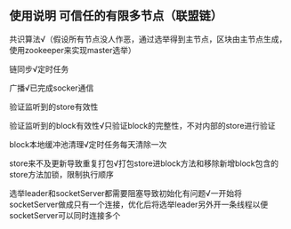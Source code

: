 ## 使用说明 可信任的有限多节点（联盟链）
 
共识算法√（假设所有节点没人作恶，通过选举得到主节点，区块由主节点生成，使用zookeeper来实现master选举）
 
链同步√定时任务  

广播√已完成socker通信

验证监听到的store有效性
 
验证监听到的block有效性√只验证block的完整性，不对内部的store进行验证
 
block本地缓冲池清理√定时任务每天清除一次
 
store来不及更新导致重复打包√打包store进block方法和移除新增block包含的store方法加锁，限制执行顺序
 
选举leader和socketServer都需要阻塞导致初始化有问题√一开始将socketServer做成只有一个连接，优化后将选举leader另外开一条线程以便socketServer可以同时连接多个